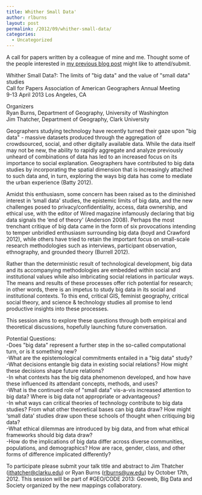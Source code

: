 ```yaml
---
title: Whither Small Data'
author: rlburns
layout: post
permalink: /2012/09/whither-small-data/
categories:
  - Uncategorized
---
```

A call for papers written by a colleague of mine and me. Thought some of the people interested in [my previous blog post](http://burnsr77.github.io/2012/07/big-data-and-the-geoweb/) might like to attend/submit.

Whither Small Data?: The limits of "big data" and the value of "small data" studies  
Call for Papers 
Association of American Geographers Annual Meeting  
9-13 April 2013 Los Angeles, CA

Organizers  
Ryan Burns, Department of Geography, University of Washington  
Jim Thatcher, Department of Geography, Clark University

Geographers studying technology have recently turned their gaze upon "big data" - massive datasets produced through the aggregation of crowdsourced, social, and other digitally available data. While the data itself may not be new, the ability to rapidly aggregate and analyze previously unheard of combinations of data has led to an increased focus on its importance to social explanation. Geographers have contributed to big data studies by incorporating the spatial dimension that is increasingly attached to such data and, in turn, exploring the ways big data has come to mediate the urban experience (Batty 2012).

Amidst this enthusiasm, some concern has been raised as to the diminished interest in ‘small data' studies, the epistemic limits of big data, and the new challenges posed to privacy/confidentiality, access, data ownership, and ethical use, with the editor of Wired magazine infamously declaring that big data signals the ‘end of theory' (Anderson 2008). Perhaps the most trenchant critique of big data came in the form of six provocations intending to temper unbridled enthusiasm surrounding big data (boyd and Crawford 2012), while others have tried to retain the important focus on small-scale research methodologies such as interviews, participant observation, ethnography, and grounded theory (Burrell 2012).

Rather than the deterministic result of technological development, big data and its accompanying methodologies are embedded within social and institutional values while also imbricating social relations in particular ways. The means and results of these processes offer rich potential for research; in other words, there is an impetus to study big data in its social and institutional contexts. To this end, critical GIS, feminist geography, critical social theory, and science & technology studies all promise to lend productive insights into these processes.

This session aims to explore these questions through both empirical and theoretical discussions, hopefully launching future conversation.

Potential Questions:  
-Does "big data" represent a further step in the so-called computational turn, or is it something new?  
-What are the epistemological commitments entailed in a "big data" study?  
-What decisions entangle big data in existing social relations? How might these decisions shape future relations?  
-In what contexts has the big data phenomenon developed, and how have these influenced its attendant concepts, methods, and uses?  
-What is the continued role of "small data" vis-a-vis increased attention to big data? Where is big data not appropriate or advantageous?  
-In what ways can critical theories of technology contribute to big data studies? From what other theoretical bases can big data draw? How might ‘small data' studies draw upon these schools of thought when critiquing big data?  
-What ethical dilemmas are introduced by big data, and from what ethical frameworks should big data draw?  
-How do the implications of big data differ across diverse communities, populations, and demographics? How are race, gender, class, and other forms of difference implicated differently?

To participate please submit your talk title and abstract to Jim Thatcher (jthatcher@clarku.edu) or Ryan Burns (rlburns@uw.edu) by October 17th, 2012. This session will be part of #GEO/CODE 2013: Geoweb, Big Data and Society organized by the new mappings collaboratory.
